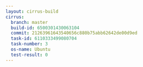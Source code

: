 ```yaml
---
layout: cirrus-build
cirrus:
  branch: master
  build-id: 6500301430063104
  commit: 21263961643540656c880b75abb62642de00d9ed
  task-id: 6110333499080704
  task-number: 3
  os-name: Ubuntu
  test-result: 0
---
```

